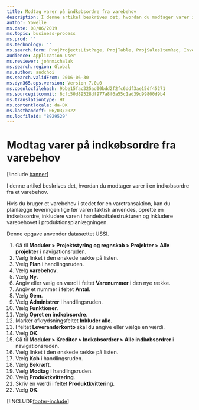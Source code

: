 ```yaml
---
title: Modtag varer på indkøbsordre fra varebehov
description: I denne artikel beskrives det, hvordan du modtager varer i en indkøbsordre fra et varebehov.
author: Yowelle
ms.date: 08/06/2019
ms.topic: business-process
ms.prod: ''
ms.technology: ''
ms.search.form: ProjProjectsListPage, ProjTable, ProjSalesItemReq, InventItemIdLookupSimple, PurchCreateFromSalesOrder, VendAccountItemLookup, PurchTable, PurchEditLines
audience: Application User
ms.reviewer: johnmichalak
ms.search.region: Global
ms.author: andchoi
ms.search.validFrom: 2016-06-30
ms.dyn365.ops.version: Version 7.0.0
ms.openlocfilehash: 9bbe15fac325ad00bdd2f2fc6ddf3ae15df45271
ms.sourcegitcommit: 6cfc50d89528df977a8f6a55c1ad39d99800d9b4
ms.translationtype: HT
ms.contentlocale: da-DK
ms.lasthandoff: 06/03/2022
ms.locfileid: "8929529"
---
```

# <a name="receive-items-on-purchase-order-from-item-requirement"></a>Modtag varer på indkøbsordre fra varebehov

[!include [banner](../../includes/banner.md)]

I denne artikel beskrives det, hvordan du modtager varer i en indkøbsordre fra et varebehov.

Hvis du bruger et varebehov i stedet for en varetransaktion, kan du planlægge leveringen lige før varen faktisk anvendes, oprette en indkøbsordre, inkludere varen i handelsaftalestrukturen og inkludere varebehovet i produktionsplanlægningen. 

Denne opgave anvender datasættet USSI.

1. Gå til **Moduler > Projektstyring og regnskab > Projekter > Alle projekter** i navigationsruden.
2. Vælg linket i den ønskede række på listen.
3. Vælg **Plan** i handlingsruden.
4. Vælg **varebehov**.
5. Vælg **Ny**.
6. Angiv eller vælg en værdi i feltet **Varenummer** i den nye række.
7. Angiv et nummer i feltet **Antal**.
8. Vælg **Gem**.
9. Vælg **Administrer** i handlingsruden.
10. Vælg **Funktioner**.
11. Vælg **Opret en indkøbsordre**.
12. Markér afkrydsningsfeltet **Inkluder alle**.
13. I feltet **Leverandørkonto** skal du angive eller vælge en værdi.
14. Vælg **OK**.
15. Gå til **Moduler > Kreditor > Indkøbsordrer > Alle indkøbsordrer** i navigationsruden.
16. Vælg linket i den ønskede række på listen.
17. Vælg **Køb** i handlingsruden.
18. Vælg **Bekræft**.
19. Vælg **Modtag** i handlingsruden.
20. Vælg **Produktkvittering**.
21. Skriv en værdi i feltet **Produktkvittering**.
22. Vælg **OK**.



[!INCLUDE[footer-include](../../includes/footer-banner.md)]